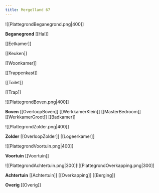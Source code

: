 ```yaml
---
title: Mergelland 67
---
```

![[PlattegrondBeganegrond.png|400]]

**Beganegrond**
[[Hal]]

[[Eetkamer]]

[[Keuken]]

[[Woonkamer]]

[[Trappenkast]]

[[Toilet]]

[[Trap]]

![[PlattegrondBoven.png|400]]

**Boven**
[[OverloopBoven]]
[[WerkkamerKlein]]
[[MasterBedroom]]
[[WerkkamerGroot]]
[[Badkamer]]

![[PlattegrondZolder.png|400]]

**Zolder**
[[OverloopZolder]]
[[Logeerkamer]]

![[PlattegrondVoortuin.png|400]]

**Voortuin**
[[Voortuin]]

![[PlattegrondAchtertuin.png|300]]![[PlattegrondOverkapping.png|300]]


**Achtertuin**
[[Achtertuin]]
[[Overkapping]]
[[Berging]]

**Overig**
[[Overig]]


